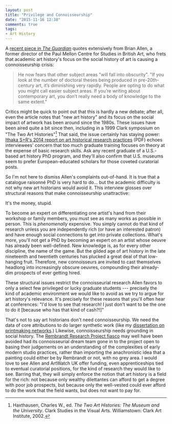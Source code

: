 ```yaml
---
layout: post
title: "Privilege and Connoisseurship"
date: "2015-11-16 12:38"
comments: true
tags:
- Art History
---
```


A [recent piece in _The Guardian_][guardian] quotes extensively from Brian Allen, a former director of the Paul Mellon Centre for Studies in British Art, who frets that academic art history's focus on the social history of art is causing a connoisseurship crisis:

>He now fears that other subject areas "will fall into obscurity". "If you look at the number of doctoral theses being produced in pre-20th-century art, it’s diminishing very rapidly. People are opting to do what you might call easier subject areas. If you’re writing about contemporary art, you don’t really need a body of knowledge to the same extent."

Critics might be quick to point out that this is hardly a new debate; after all, even the article notes that "new art history" and its focus on the social impact of artwork has been around since the 1980s.
These issues have been aired quite a bit since then, including in a 1999 Clark symposium on "The Two Art Histories"[^haxt]
That said, the issue certainly has staying power: [Ithaka S+R's 2014 report on art historical research practices][ithaka] (PDF) echoes interviewees' concern that too much graduate training focuses on theory at the expense of basic research skills.
Ask any recent graduate of a U.S.-based art history PhD program, and they'll also confirm that U.S. museums seem to prefer European-educated scholars for those coveted curatorial posts.

So I'm not here to dismiss Allen's complaints out-of-hand.
It is true that a catalogue raisonné PhD is very hard to do... but the academic
difficulty is not why new art historians would avoid it.
This interview glosses over structural reasons that make connoisseurship unattractive:

It's the money, stupid.

To become an expert on differentiating one artist's hand from their workshop or family members, you must see as many works as possible in person.
This is _phenomenally_ expensive.
You simply cannot do that kind of research unless you are independently rich (or have an interested patron) and have enough social connections to get into private collections.
What's more, you'll not get a PhD by becoming an expert on an artist whose oeuvre has already been well-defined.
New knowledge is, as for every other discipline, the name of the game.
But the gilded age of art history in the late nineteenth and twentieth centuries has plucked a great deal of that low-hanging fruit.
Therefore, new connoisseurs are invited to cast themselves headlong into increasingly obscure oeuvres, compounding their already-dim prospects of ever getting hired.

These structural issues restrict the connoisseurial research Allen favors to only a select few privileged or lucky graduate students --- precisely the kind of academic environment we would like to avoid as we try to argue for art history's relevance.
It's precisely for these reasons that you'll often hear at conferences: "I'd love to see that research! I just don't want to be the one to do it [because who has that kind of cash?!]"

That's not to say art historians don't need connoisseurship.
We need the data of core attributions to do larger synthetic work (like my [dissertation on printmaking networks](/dissertation).)
Likewise, connoisseurship needs grounding in social history.
The [Rembrandt Research Project fiasco][rrp] may well have been avoided had its connoisseurial dream team gone in to the project open to basing their judgements on an understanding of the complexities of early modern studio practices, rather than importing the anachronistic idea that a painting could either be by Rembrandt or not, with no grey area.
I would love to see Allen and ArtWatch UK offer funding, even apprenticeships tied to eventual curatorial positions, for the kind of research they would like to see.
Barring that, they will simply enforce the notion that art history is a field for the rich: not because only wealthy dilettantes can afford to get a degree with poor job prospects, but because only the well-vested could ever afford to do the work that the field wants, but does not want to pay for.

[guardian]: http://www.theguardian.com/education/2015/nov/15/art-historians-fail-spot-differences-paintings-canaletto-bellotto

[^haxt]: Haxthausen, Charles W., ed. _The Two Art Histories: The Museum and the University_. Clark Studies in the Visual Arts. Williamstown: Clark Art Institute, 2002.

[ithaka]: http://www.sr.ithaka.org/wp-content/mig/files/Preparing_for_the_future_of_research_services_for_art_history.pdf

[rrp]: http://www.burlington.org.uk/archive/editorial/the-rembrandt-research-project-and-its-denouement
